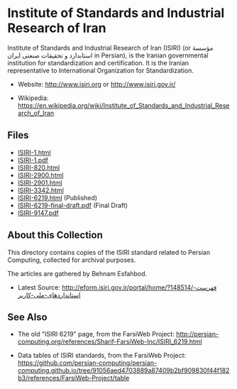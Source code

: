 # Institute of Standards and Industrial Research of Iran

Institute of Standards and Industrial Research of Iran (ISIRI) (or مؤسسهٔ
استاندارد و تحقیقات صنعتی ایران in Persian), is the Iranian governmental
institution for standardization and certification. It is the Iranian
representative to International Organization for Standardization.

* Website: <http://www.isiri.org> or <http://www.isiri.gov.ir/>

* Wikipedia:
  <https://en.wikipedia.org/wiki/Institute_of_Standards_and_Industrial_Research_of_Iran>

## Files

* [ISIRI-1.html](ISIRI-1.html)
* [ISIRI-1.pdf](ISIRI-1.pdf)
* [ISIRI-820.html](ISIRI-820.html)
* [ISIRI-2900.html](ISIRI-2900.html)
* [ISIRI-2901.html](ISIRI-2901.html)
* [ISIRI-3342.html](ISIRI-3342.html)
* [ISIRI-6219.html](ISIRI-6219.html) (Published)
* [ISIRI-6219-final-draft.pdf](ISIRI-6219-final-draft.pdf) (Final Draft)
* [ISIRI-9147.pdf](ISIRI-9147.pdf)

## About this Collection

This directory contains copies of the ISIRI standard related to Persian
Computing, collected for archival purposes.

The articles are gathered by Behnam Esfahbod.

* Latest Source:
  <http://eform.isiri.gov.ir/portal/home/?148514/فهرست-استانداردهای-ملی-کاربر>

## See Also

* The old "ISIRI 6219" page, from the FarsiWeb Project:
  <http://persian-computing.org/references/Sharif-FarsiWeb-Inc/ISIRI_6219.html>

* Data tables of ISIRI standards, from the FarsiWeb Project:
  <https://github.com/persian-computing/persian-computing.github.io/tree/91056aed4703889a87409b2bf909830f44f182b3/references/FarsiWeb-Project/table>
